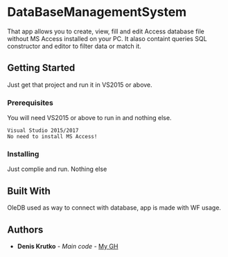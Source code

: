 # DataBaseManagementSystem

That app allows you to create, view, fill and edit Access database file without MS Access installed on your PC. It alaso containt queries SQL constructor and editor to filter data or  match it.

## Getting Started

Just get that project and run it in VS2015 or above.

### Prerequisites

You will need VS2015 or above to run in and nothing else.

```
Visual Studio 2015/2017
No need to install MS Access!
```

### Installing

Just complie and run. Nothing else

## Built With

OleDB used as way to connect with database, app is made with WF usage.

## Authors

* **Denis Krutko** - *Main code* - [My GH](https://github.com/AwesomeFlax)
